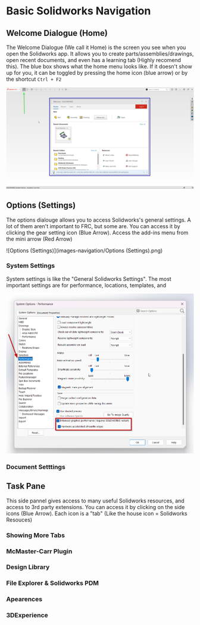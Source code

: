 # Basic Solidworks Navigation

## Welcome Dialogue (Home)
The Welcome Dialogue (We call it Home) is the screen you see when you open the Solidworks app. It allows you to create parts/assemblies/drawings, open recent documents, and even has a learning tab (Highly recomend this). The blue box shows what the home menu looks like. If it doesn't show up for you, it can be toggled by pressing the home icon (blue arrow) or by the shortcut `Ctrl + F2`

![Welcome Dialogue (Home)](images-navigation/Home.png)

## Options (Settings)
The options dialouge allows you to access Solidworks's general settings. A lot of them aren't important to FRC, but some are. You can access it by clicking the gear setting icon (Blue Arrow). Access the add-ins menu from the mini arrow (Red Arrow)

![Options (Settings)](images-navigation/Options (Settings).png)

### System Settings
System settings is like the "General Solidworks Settings". The most important settings are for performance, locations, templates, and 

![Performance](images-navigation/Performance.png)

### Document Setttings

## Task Pane
This side pannel gives access to many useful Solidworks resources, and access to 3rd party extensions. You can access it by clicking on the side icons (Blue Arrow). Each icon is a "tab" (Like the house icon = Solidworks Resouces)

### Showing More Tabs

### McMaster-Carr Plugin

### Design Library

### File Explorer & Solidworks PDM

### Apearences

### 3DExperience


